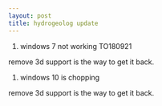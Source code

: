 ```yaml
---
layout: post
title: hydrogeolog update
---
```


1. windows 7 not working  TO180921

  remove 3d support is the way to get it back. 

1. windows 10  is chopping

  remove 3d support is the way to get it back. 

